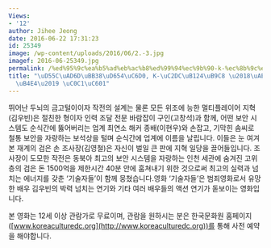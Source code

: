 ```yaml
---
Views:
- '12'
author: Jihee Jeong
date: 2016-06-22 17:31:23
id: 25349
image: /wp-content/uploads/2016/06/2.-3.jpg
imagef: 2016-06-25349.jpg
permalink: /%ed%95%9c%ea%b5%ad%eb%ac%b8%ed%99%94%ec%9b%90-k-%ec%8b%9c%eb%84%a4%eb%a7%88-%ea%b8%b0%ec%88%a0%ec%9e%90%eb%93%a4-%ec%83%81%ec%98%81/
title: "\uD55C\uAD6D\uBB38\uD654\uC6D0, K-\uC2DC\uB124\uB9C8 \u2018\uAE30\uC220\uC790\
  \uB4E4\u2019 \uC0C1\uC601"
---
```


뛰어난 두뇌의 금고털이이자 작전의 설계는 물론 모든 위조에 능한 멀티플레이어 지혁(김우빈)은 절친한 형이자 인력 조달 전문 바람잡이 구인(고창석)과 함께, 어떤 보안 시스템도 순식간에 뚫어버리는 업계 최연소 해커 종배(이현우)와 손잡고, 기막힌 솜씨로 철통 보안을 자랑하는 보석상을 털며 순식간에 업계에 이름을 날립니다. 이들은 눈 여겨 본 재계의 검은 손 조사장(김영철)은 자신이 벌일 큰 판에 지혁 일당을 끌어들입니다. 조사장이 도모한 작전은 동북아 최고의 보안 시스템을 자랑하는 인천 세관에 숨겨진 고위층의 검은 돈 1500억을 제한시간 40분 안에 훔쳐내기 위한 것으로써 최고의 실력과 넘치는 에너지를 갖춘 ‘기술자들’이 함께 뭉쳤습니다.영화 ‘기술자들’은 범죄영화로서 유망한 배우 김우빈의 박력 넘치는 연기와 기타 여러 배우들의 액션 연기가 돋보이는 영화입니다.

본 영화는 12세 이상 관람가로 무료이며, 관람을 원하시는 분은 한국문화원 홈페이지([www.koreaculturedc.org](http://www.koreaculturedc.org))를 통해 사전 예약을 해야합니다.